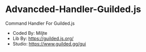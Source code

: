 # Advancded-Handler-Guilded.js
Command Handler For Guilded.js

- Coded By: Miljte
- Lib By: https://guilded.js.org/
- Studio: https://www.guilded.gg/gui
